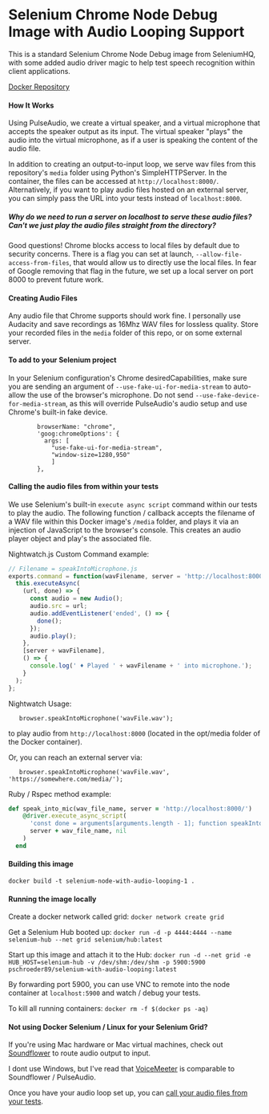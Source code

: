 Selenium Chrome Node Debug Image with Audio Looping Support
================

This is a standard Selenium Chrome Node Debug image from SeleniumHQ, with some added audio driver magic to help test
speech recognition within client applications.

[Docker Repository](https://hub.docker.com/r/pschroeder89/selenium-with-audio-looping)

#### How It Works
Using PulseAudio, we create a virtual speaker, and a virtual microphone that accepts the speaker output as its input.
The virtual speaker "plays" the audio into the virtual microphone, as if a user is speaking the content of the audio file.

In addition to creating an output-to-input loop, we serve wav files from this repository's `media` folder using Python's
SimpleHTTPServer. In the container, the files can be accessed at `http://localhost:8000/`. Alternatively, if you want to
play audio files hosted on an external server, you can simply pass the URL into your tests instead of `localhost:8000`.

##### Why do we need to run a server on localhost to serve these audio files? Can't we just play the audio files straight from the directory?
Good questions! Chrome blocks access to local files by default due to security concerns. There is a flag you can set at launch,
`--allow-file-access-from-files`, that would allow us to directly use the local files. In fear of Google removing that flag
in the future, we set up a local server on port 8000 to prevent future work.

#### Creating Audio Files
Any audio file that Chrome supports should work fine. I personally use Audacity and save recordings as 16Mhz WAV files for lossless quality. Store your recorded files in the `media` folder of this repo, or on some external server.

#### To add to your Selenium project
In your Selenium configuration's Chrome desiredCapabilities, make sure you are sending an argument of `--use-fake-ui-for-media-stream`
to auto-allow the use of the browser's microphone. Do not send `--use-fake-device-for-media-stream`, as this will override
PulseAudio's audio setup and use Chrome's built-in fake device.

``` desiredCapabilities: {
        browserName: "chrome",
        'goog:chromeOptions': {
          args: [
            "use-fake-ui-for-media-stream",
            "window-size=1280,950"
            ]
        },
```

#### Calling the audio files from within your tests
We use Selenium's built-in `execute async script` command within our tests to play the audio. 
The following function / callback accepts the filename of a WAV file within this Docker image's `/media`
folder, and plays it via an injection of JavaScript to the browser's console. This creates an audio player object and play's the associated
file.

Nightwatch.js Custom Command example:

```javascript
// Filename = speakIntoMicrophone.js
exports.command = function(wavFilename, server = 'http://localhost:8000/') {
  this.executeAsync(
    (url, done) => {
      const audio = new Audio();
      audio.src = url;
      audio.addEventListener('ended', () => {
        done();
      });
      audio.play();
    },
    [server + wavFilename],
    () => {
      console.log(' ♦ Played ' + wavFilename + ' into microphone.');
    }
  );
};
```
Nightwatch Usage:
```
   browser.speakIntoMicrophone('wavFile.wav');
```
to play audio from `http://localhost:8000` (located in the opt/media folder of the Docker container).

Or, you can reach an external server via:
```
   browser.speakIntoMicrophone('wavFile.wav', 'https://somewhere.com/media/');
```

Ruby / Rspec method example:
```ruby
def speak_into_mic(wav_file_name, server = 'http://localhost:8000/')
    @driver.execute_async_script(
      'const done = arguments[arguments.length - 1]; function speakIntoMic(url) { const audio = new Audio(); audio.src = url; audio.addEventListener("ended", function () {done()}); audio.play();}; speakIntoMic(arguments[0]);',
      server + wav_file_name, nil
    )
  end
```

#### Building this image
`docker build -t selenium-node-with-audio-looping-1 .`

#### Running the image locally
Create a docker network called grid:
`docker network create grid`

Get a Selenium Hub booted up:
`docker run -d -p 4444:4444 --name selenium-hub --net grid selenium/hub:latest`

Start up this image and attach it to the Hub:
`docker run -d --net grid -e HUB_HOST=selenium-hub -v /dev/shm:/dev/shm -p 5900:5900 pschroeder89/selenium-with-audio-looping:latest`

By forwarding port 5900, you can use VNC to remote into the node container at `localhost:5900` and watch / debug your tests.

To kill all running containers:
`docker rm -f $(docker ps -aq)`

#### Not using Docker Selenium / Linux for your Selenium Grid?
If you're using Mac hardware or Mac virtual machines, check out [Soundflower](https://github.com/mattingalls/Soundflower/releases/tag/2.0b2) to route audio output to input.

I dont use Windows, but I've read that [VoiceMeeter](https://www.vb-audio.com/Voicemeeter/index.htm) is comparable to Soundflower / PulseAudio.

Once you have your audio loop set up, you can [call your audio files from your tests](#calling-the-audio-files-from-within-your-tests).

